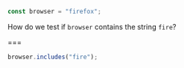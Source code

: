 ```js
const browser = "firefox";
```

How do we test if `browser` contains the string `fire`?

===

```js
browser.includes("fire");
```
